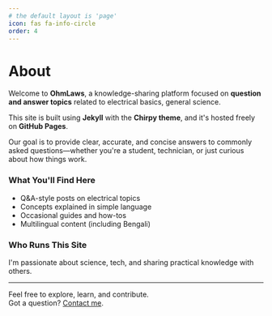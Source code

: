 ```yaml
---
# the default layout is 'page'
icon: fas fa-info-circle
order: 4
---
```


# About

Welcome to **OhmLaws**, a knowledge-sharing platform focused on **question and answer topics** related to electrical basics, general science.

This site is built using **Jekyll** with the **Chirpy theme**, and it's hosted freely on **GitHub Pages**.

Our goal is to provide clear, accurate, and concise answers to commonly asked questions—whether you're a student, technician, or just curious about how things work.

### What You'll Find Here
- Q&A-style posts on electrical topics  
- Concepts explained in simple language  
- Occasional guides and how-tos  
- Multilingual content (including Bengali)

### Who Runs This Site
I'm passionate about science, tech, and sharing practical knowledge with others.

---

Feel free to explore, learn, and contribute.  
Got a question? [Contact me](mailto:roniui.github.io@gmail.com).
